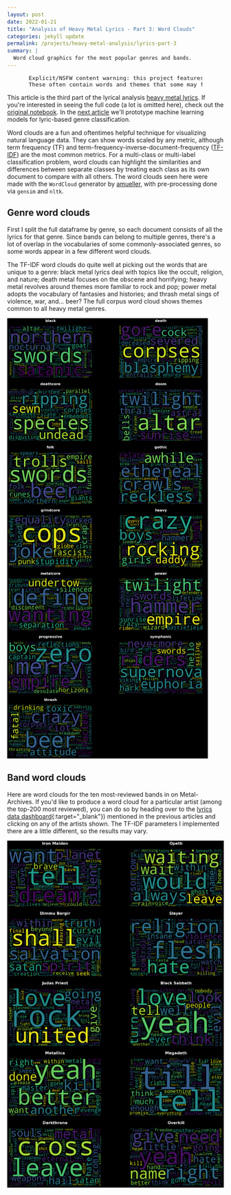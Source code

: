 ```yaml
---
layout: post
date: 2022-01-21
title: "Analysis of Heavy Metal Lyrics - Part 3: Word Clouds"
categories: jekyll update
permalink: /projects/heavy-metal-analysis/lyrics-part-3
summary: |
  Word cloud graphics for the most popular genres and bands.
---
```


<pre style="margin-left: 50px; margin-right: 50px; font-size: 13px">
Explicit/NSFW content warning: this project features examples of heavy metal lyrics and song/album/band names.
These often contain words and themes that some may find offensive/inappropriate.
</pre>

This article is the third part of the lyrical analysis [heavy metal lyrics](/projects/heavy-metal-analysis.html).
If you're interested in seeing the full code (a lot is omitted here), check out the
[original notebook](https://github.com/pdqnguyen/metallyrics/blob/main/analyses/lyrics/notebooks/lyrics-part-3-word-clouds.ipynb).
In the [next article](./lyrics-part-4.html) we'll prototype machine learning models for lyric-based genre classification.

Word clouds are a fun and oftentimes helpful technique for visualizing natural language data.
They can show words scaled by any metric, although term frequency (TF) and
term-frequency-inverse-document-frequency
([TF-IDF](https://scikit-learn.org/stable/modules/feature_extraction.html#tfidf-term-weighting))
are the most common metrics.
For a multi-class or multi-label classification problem,
word clouds can highlight the similarities and differences between separate classes by treating each class as its own document to compare with all others.
The word clouds seen here were made with the `WordCloud` generator by
[amueller](https://github.com/amueller/word_cloud),
with pre-processing done via `gensim` and `nltk`.

## Genre word clouds

First I split the full dataframe by genre, so each document consists of all the lyrics for that genre.
Since bands can belong to multiple genres, there's a lot of overlap in the vocabularies of some commonly-associated genres,
so some words appear in a few different word clouds.

The TF-IDF word clouds do quite well at picking out the words that are unique to a genre:
black metal lyrics deal with topics like the occult, religion, and nature;
death metal focuses on the obscene and horrifying;
heavy metal revolves around themes more familiar to rock and pop;
power metal adopts the vocabulary of fantasies and histories;
and thrash metal sings of violence, war, and... beer?
The full corpus word cloud shows themes common to all heavy metal genres.

![genre_clouds](/assets/images/heavy-metal-lyrics/wordclouds/genres.png)

## Band word clouds

Here are word clouds for the ten most-reviewed bands in on Metal-Archives.
If you'd like to produce a word cloud for a particular artist (among the top-200 most reviewed),
you can do so by heading over to the [lyrics data dashboard](https://metal-lyrics-feature-plots.herokuapp.com/){:target="_blank"})
mentioned in the previous articles and clicking on any of the artists shown.
The TF-IDF parameters I implemented there are a little different, so the results may vary.

![band_clouds](/assets/images/heavy-metal-lyrics/wordclouds/bands.png)
